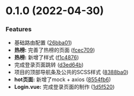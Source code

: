 # 0.1.0 (2022-04-30)


### Features

* 基础路由配置 ([26bba01](https://github.com/ziqicongdonglai/lint-project/commit/26bba017c93e40078c931398609bb32eb62df7d9))
* **热榜:** 完善了热榜的页面 ([fcec709](https://github.com/ziqicongdonglai/lint-project/commit/fcec709b4dc5f4e99168b4cc2d2b6ed5df129f2c))       
* **热榜:** 新增了样式 ([f1c4876](https://github.com/ziqicongdonglai/lint-project/commit/f1c48766777b48bc859585a96b772fb256b35925))
* 完成登录页面跳转 ([d3ed64b](https://github.com/ziqicongdonglai/lint-project/commit/d3ed64b4127b94013dc4fd7126c622c314338665))
* 项目的顶部导航条及公共的SCSS样式 ([8388ba0](https://github.com/ziqicongdonglai/lint-project/commit/8388ba09d423f88425699dc8b8d55eb4000e0ff3)) 
* **hot页面:** 新增了mock + axios ([8554fb6](https://github.com/ziqicongdonglai/lint-project/commit/8554fb68648442c5093c261973bf46433b09a8d3))  
* **Login.vue:** 完成登录页面的制作 ([1d5f520](https://github.com/ziqicongdonglai/lint-project/commit/1d5f520ff91e0657eef60ff1be9cec4875037c79))